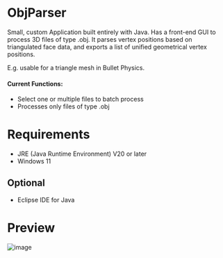 # ObjParser
Small, custom Application built entirely with Java. Has a front-end GUI to process 3D files of type .obj. It parses vertex positions based on triangulated face data, and exports a list of unified geometrical vertex positions.

E.g. usable for a triangle mesh in Bullet Physics.

#### Current Functions:
- Select one or multiple files to batch process
- Processes only files of type .obj

# Requirements
- JRE (Java Runtime Environment) V20 or later
- Windows 11

## Optional
- Eclipse IDE for Java

# Preview

![image](https://github.com/MoDeeJr/ObjParser/assets/43631372/dae4b5e0-37ba-48c3-8f9b-240ac45a53b6)




